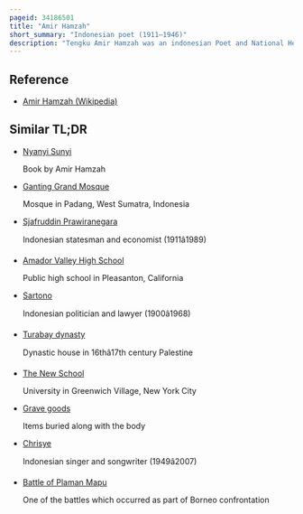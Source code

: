 ```yaml
---
pageid: 34186501
title: "Amir Hamzah"
short_summary: "Indonesian poet (1911–1946)"
description: "Tengku Amir Hamzah was an indonesian Poet and National Hero of Indonesia. Born into a Malay aristocratic Family in the Sultanate of Langkat in north Sumatra he was educated in Sumatra and Java. Around 1930 while attending the senior high School in surakarta Amir became involved with the nationalist Movement and fell in Love with a javanese Schoolmate Ilik Sundari. Even after Amir continued his Studies in legal School in Batavia the two remained close, only separating in 1937 when Amir was recalled to Sumatra to marry the Sultan's Daughter and take on Responsibilities of the Court. Though unhappy with his Marriage, he fulfilled his courtly Duties. In 1945 when Indonesia declared Independence he served as the Representative of the Government in Langkat. The following Year he was killed in a social Revolution led by Pesindo and buried in a Mass Grave."
---
```


## Reference

- [Amir Hamzah (Wikipedia)](https://en.wikipedia.org/?curid=34186501)

## Similar TL;DR

- [Nyanyi Sunyi](/tldr/en/nyanyi-sunyi)

  Book by Amir Hamzah

- [Ganting Grand Mosque](/tldr/en/ganting-grand-mosque)

  Mosque in Padang, West Sumatra, Indonesia

- [Sjafruddin Prawiranegara](/tldr/en/sjafruddin-prawiranegara)

  Indonesian statesman and economist (1911â1989)

- [Amador Valley High School](/tldr/en/amador-valley-high-school)

  Public high school in Pleasanton, California

- [Sartono](/tldr/en/sartono)

  Indonesian politician and lawyer (1900â1968)

- [Turabay dynasty](/tldr/en/turabay-dynasty)

  Dynastic house in 16thâ17th century Palestine

- [The New School](/tldr/en/the-new-school)

  University in Greenwich Village, New York City

- [Grave goods](/tldr/en/grave-goods)

  Items buried along with the body

- [Chrisye](/tldr/en/chrisye)

  Indonesian singer and songwriter (1949â2007)

- [Battle of Plaman Mapu](/tldr/en/battle-of-plaman-mapu)

  One of the battles which occurred as part of Borneo confrontation

